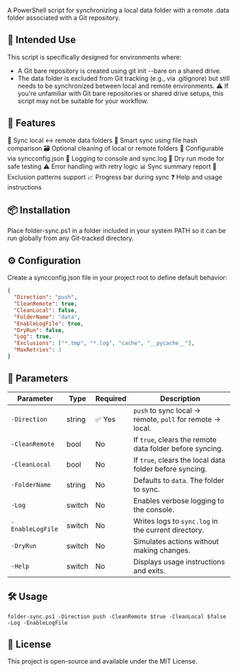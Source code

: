 A PowerShell script for synchronizing a local data folder with a remote .data folder associated with a Git repository.

## 🧠 Intended Use
This script is specifically designed for environments where:

- A Git bare repository is created using git init --bare on a shared drive.
- The data folder is excluded from Git tracking (e.g., via .gitignore) but still needs to be synchronized between local and remote environments.
⚠️ If you're unfamiliar with Git bare repositories or shared drive setups, this script may not be suitable for your workflow.

## 🚀 Features
🔄 Sync local ↔ remote data folders
🧠 Smart sync using file hash comparison
🗃️ Optional cleaning of local or remote folders
📁 Configurable via syncconfig.json
📝 Logging to console and sync.log
🧪 Dry run mode for safe testing
⚠️ Error handling with retry logic
📊 Sync summary report
🚫 Exclusion patterns support
📈 Progress bar during sync
❓ Help and usage instructions

## 📦 Installation
Place folder-sync.ps1 in a folder included in your system PATH so it can be run globally from any Git-tracked directory.

## ⚙️ Configuration
Create a syncconfig.json file in your project root to define default behavior:

```json
{
  "Direction": "push",
  "CleanRemote": true,
  "CleanLocal": false,
  "FolderName": "data",
  "EnableLogFile": true,
  "DryRun": false,
  "Log": true,
  "Exclusions": ["*.tmp", "*.log", "cache", "__pycache__"],
  "MaxRetries": 3
}

```

## 📌 Parameters

| Parameter         | Type     | Required | Description                                                                 |
|------------------|----------|----------|-----------------------------------------------------------------------------|
| `-Direction`      | string   | ✅ Yes   | `push` to sync local → remote, `pull` for remote → local.                  |
| `-CleanRemote`    | bool     | No       | If `true`, clears the remote data folder before syncing.                   |
| `-CleanLocal`     | bool     | No       | If `true`, clears the local data folder before syncing.                    |
| `-FolderName`     | string   | No       | Defaults to `data`. The folder to sync.                                    |
| `-Log`            | switch   | No       | Enables verbose logging to the console.                                    |
| `-EnableLogFile`  | switch   | No       | Writes logs to `sync.log` in the current directory.                        |
| `-DryRun`         | switch   | No       | Simulates actions without making changes.                                  |
| `-Help`           | switch   | No       | Displays usage instructions and exits.                                     |

## 🛠️ Usage

```pwsh
folder-sync.ps1 -Direction push -CleanRemote $true -CleanLocal $false -Log -EnableLogFile
```

## 📄 License
This project is open-source and available under the MIT License.
